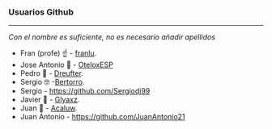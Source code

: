 ### Usuarios Github
----

*Con el nombre es suficiente, no es necesario añadir apellidos*

- Fran (profe) :point_up: - [franlu](https://github.com/franlu).
- Jose Antonio 🧐 - [OteloxESP](https://github.com/OteloxESP)
- Pedro 🤨 - [Dreufter](https://github.com/Dreufter).
- Sergio 🤓 -[Bertorro](https://github.com/Sergio-Jurado).
- Sergio - https://github.com/Sergiodj99
- Javier 🐧 - [Glyaxz](https://github.com/glyaxz).
- Juan 🐎 - [Acaluw](https://github.com/Acaluw).
- Juan Antonio - https://github.com/JuanAntonio21


